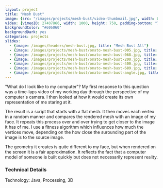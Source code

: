 ```yaml
---
layout: project
title: "Mesh Bust"
image: {src: "/images/projects/mesh-bust/video-thumbnail.jpg", width: 890, height: 587}
video: {vimeoID: 27407866, width: 1000, height: 750, padding-bottom: "75%"}
backgroundColor: "#606060"
backgroundDark: yes
categories: projects
slides:
  - {image: /images/headers/mesh-bust.jpg, title: "Mesh Bust All"}
  - {image: /images/projects/mesh-bust/onato-mesh-bust-005.jpg, title: "Mesh Bust 5"}
  - {image: /images/projects/mesh-bust/onato-mesh-bust-068.jpg, title: "Mesh Bust 68"}
  - {image: /images/projects/mesh-bust/onato-mesh-bust-200.jpg, title: "Mesh Bust 200"}
  - {image: /images/projects/mesh-bust/onato-mesh-bust-400.jpg, title: "Mesh Bust 400"}
  - {image: /images/projects/mesh-bust/onato-mesh-bust-689.jpg, title: "Mesh Bust 689"}
  - {image: /images/projects/mesh-bust/onato-mesh-bust-angle.jpg, title: "Mesh Bust Angle"}
---
```

"What do I look like to my computer"? My first response to this question was a time-laps video of my working day through the perspective of my computer's camera. I then looked at how it would create its own representation of me staring at it. 

The result is a script that starts with a flat mesh. It then moves each vertex in a random 
manner and compares the rendered mesh with an image of my face. It repeats 
this process over and over trying to get closer to the image it has of me. I use a fitness 
algorithm which influences how much the vertices move, depending on the how close the surounding part of the image is to the source image.

The geometry it creates is quite different to my face, but when rendered on the 
screen it is a fair approximation. It reflects the fact that a computer model of 
someone is built quickly but does not necessarily represent reality.

### Technical Details
Technology: Java, Processing, 3D
